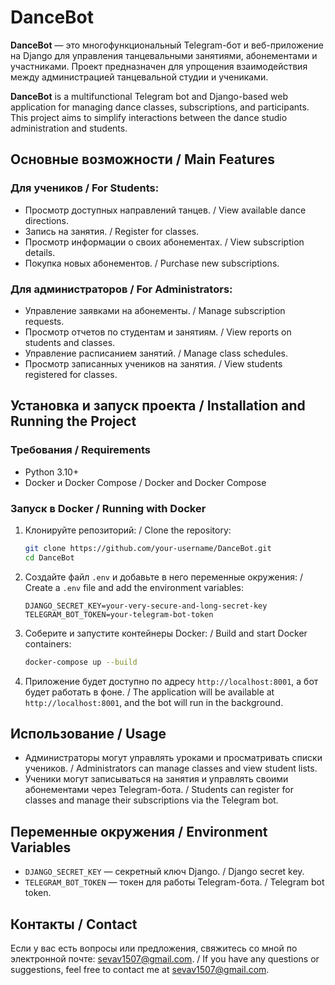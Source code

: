 # DanceBot

**DanceBot** — это многофункциональный Telegram-бот и веб-приложение на Django для управления танцевальными занятиями, абонементами и участниками. Проект предназначен для упрощения взаимодействия между администрацией танцевальной студии и учениками.

**DanceBot** is a multifunctional Telegram bot and Django-based web application for managing dance classes, subscriptions, and participants. This project aims to simplify interactions between the dance studio administration and students.

## Основные возможности / Main Features

### Для учеников / For Students:
- Просмотр доступных направлений танцев. / View available dance directions.
- Запись на занятия. / Register for classes.
- Просмотр информации о своих абонементах. / View subscription details.
- Покупка новых абонементов. / Purchase new subscriptions.

### Для администраторов / For Administrators:
- Управление заявками на абонементы. / Manage subscription requests.
- Просмотр отчетов по студентам и занятиям. / View reports on students and classes.
- Управление расписанием занятий. / Manage class schedules.
- Просмотр записанных учеников на занятия. / View students registered for classes.

## Установка и запуск проекта / Installation and Running the Project

### Требования / Requirements

- Python 3.10+
- Docker и Docker Compose / Docker and Docker Compose

### Запуск в Docker / Running with Docker

1. Клонируйте репозиторий: / Clone the repository:

    ```bash
    git clone https://github.com/your-username/DanceBot.git
    cd DanceBot
    ```

2. Создайте файл `.env` и добавьте в него переменные окружения: / Create a `.env` file and add the environment variables:

    ```env
    DJANGO_SECRET_KEY=your-very-secure-and-long-secret-key
    TELEGRAM_BOT_TOKEN=your-telegram-bot-token
    ```

3. Соберите и запустите контейнеры Docker: / Build and start Docker containers:

    ```bash
    docker-compose up --build
    ```

4. Приложение будет доступно по адресу `http://localhost:8001`, а бот будет работать в фоне. / The application will be available at `http://localhost:8001`, and the bot will run in the background.

## Использование / Usage

- Администраторы могут управлять уроками и просматривать списки учеников. / Administrators can manage classes and view student lists.
- Ученики могут записываться на занятия и управлять своими абонементами через Telegram-бота. / Students can register for classes and manage their subscriptions via the Telegram bot.

## Переменные окружения / Environment Variables

- `DJANGO_SECRET_KEY` — секретный ключ Django. / Django secret key.
- `TELEGRAM_BOT_TOKEN` — токен для работы Telegram-бота. / Telegram bot token.

## Контакты / Contact

Если у вас есть вопросы или предложения, свяжитесь со мной по электронной почте: [sevav1507@gmail.com](mailto:sevav1507@gmail.com). / If you have any questions or suggestions, feel free to contact me at [sevav1507@gmail.com](mailto:sevav1507@gmail.com).
